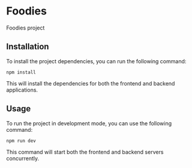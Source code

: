 # Foodies

Foodies project

## Installation

To install the project dependencies, you can run the following command:

<pre><code>npm install</code></pre>

This will install the dependencies for both the frontend and backend applications.

## Usage

To run the project in development mode, you can use the following command:

<pre><code>npm run dev</code></pre>


This command will start both the frontend and backend servers concurrently.

